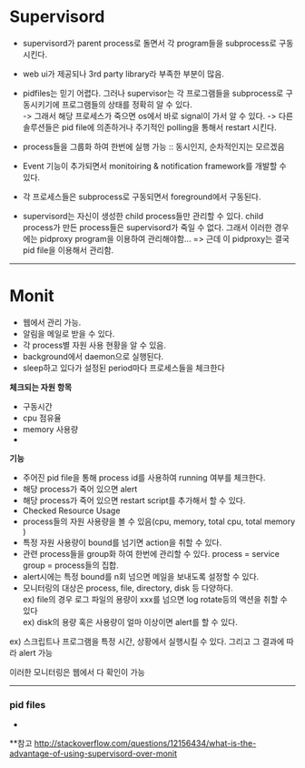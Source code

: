 
# Supervisord

- supervisord가 parent process로 돌면서 각 program들을 subprocess로 구동시킨다.
- web ui가 제공되나 3rd party library라 부족한 부분이 많음.  
- pidfiles는 믿기 어렵다. 그러나 supervisor는 각 프로그램들을 subprocess로 구동시키기에 프로그램들의 상태를 정확히 알 수 있다.  
-> 그래서 해당 프로세스가 죽으면 os에서 바로 signal이 가서 알 수 있다.
-> 다른 솔루션들은 pid file에 의존하거나 주기적인 polling을 통해서 restart 시킨다.
- process들을 그룹화 하여 한번에 실행 가능 :: 동시인지, 순차적인지는 모르겠음  

- Event 기능이 추가되면서 monitoiring & notification framework를 개발할 수 있다.  
- 각 프로세스들은 subprocess로 구동되면서 foreground에서 구동된다.

- supervisord는 자신이 생성한 child process들만 관리할 수 있다. child process가 만든 process들은 supervisord가 죽일 수 없다. 그래서 이러한 경우에는 pidproxy program을 이용하여 관리해야함...
=> 근데 이 pidproxy는 결국 pid file을 이용해서 관리함.  

---  
# Monit
- 웹에서 관리 가능.
- 알림을 메일로 받을 수 있다.
- 각 process별 자원 사용 현황을 알 수 있음.
- background에서 daemon으로 실행된다.
- sleep하고 있다가 설정된 period마다 프로세스들을 체크한다

**체크되는 자원 항목**  
- 구동시간
- cpu 점유율
- memory 사용량  
-

**기능**  
- 주어진 pid file을 통해 process id를 사용하여 running 여부를 체크한다.  
- 해당 process가 죽어 있으면 alert
- 해당 process가 죽어 있으면 restart script를 추가해서 할 수 있다.  
- Checked Resource Usage
- process들의 자원 사용량을 볼 수 있음(cpu, memory, total cpu, total memory )
- 특정 자원 사용량이 bound를 넘기면 action을 취할 수 있다.
- 관련 process들을 group화 하여 한번에 관리할 수 있다.
  process = service
  group = process들의 집합.  
- alert시에는 특정 bound를 n회 넘으면 메일을 보내도록 설정할 수 있다.
- 모니터링의 대상은 process, file, directory, disk 등 다양하다.  
ex) file의 경우 로그 파일의 용량이 xxx를 넘으면 log rotate등의 액션을 취할 수 있다  
ex) disk의 용량 혹은 사용량이 얼마 이상이면 alert를 할 수 있다.  

ex) 스크립트나 프로그램을 특정 시간, 상황에서 실행시킬 수 있다. 그리고 그 결과에 따라 alert 가능  

이러한 모니터링은 웹에서 다 확인이 가능

---  
### pid files  
-


**참고
http://stackoverflow.com/questions/12156434/what-is-the-advantage-of-using-supervisord-over-monit
